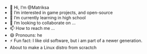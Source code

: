 - 👋 Hi, I’m @Matriksa
- 👀 I’m interested in game projects, and open-source
- 🌱 I’m currently learning in high school
- 💞️ I’m looking to collaborate on ... 
- 📫 How to reach me ...
- 😄 Pronouns: he
- ⚡ Fun fact: I like old software, but i am part of a newer generation.
- About to make a Linux distro from scractch
<!---
Matriksa/Matriksa is a ✨ special ✨ repository because its `README.md` (this file) appears on your GitHub profile.
You can click the Preview link to take a look at your changes.
--->
